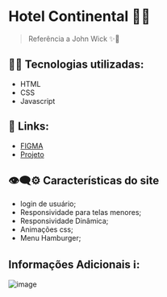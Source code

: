 # Hotel Continental 🍷🗿
> Referência a John Wick ✨🔫

## 👨‍💻 Tecnologias utilizadas:
- HTML
- CSS
- Javascript

## 🔗 Links:
- <a href="https://www.figma.com/design/pzHiOcbd6MBtjuvEqYgRBt/Continental-Hotel?node-id=0-1&t=fzwYqwrxSgBHwPtB-1">FIGMA</a></li>
- <a href="https://diogojp202.github.io/Hotel_Continental/">Projeto</a></li>

## 👁‍🗨⚙ Características do site

- login de usuário;
- Responsividade para telas menores;
- Responsividade Dinâmica;
- Animações css;
- Menu Hamburger;

## Informações Adicionais ℹ:
![image](https://github.com/DiogoJP202/Hotel_Continental/assets/102389309/621514de-e6ac-4ad9-82ba-27fb9ee872e6)
